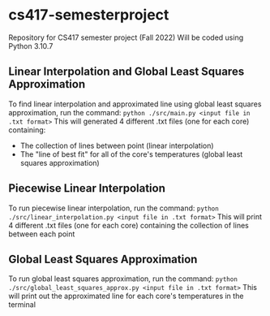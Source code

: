 # cs417-semesterproject
Repository for CS417 semester project (Fall 2022)
Will be coded using Python 3.10.7

## Linear Interpolation and Global Least Squares Approximation
To find linear interpolation and approximated line using global least squares approximation, run the command:
`python ./src/main.py <input file in .txt format>`
This will generated 4 different .txt files (one for each core) containing: 
  * The collection of lines between point (linear interpolation)
  * The "line of best fit" for all of the core's temperatures (global least squares approximation)

## Piecewise Linear Interpolation
To run piecewise linear interpolation, run the command:
`python ./src/linear_interpolation.py <input file in .txt format>`
This will print 4 different .txt files (one for each core) containing the collection of lines between each point

## Global Least Squares Approximation
To run global least squares approximation, run the command:
`python ./src/global_least_squares_approx.py <input file in .txt format>`
This will print out the approximated line for each core's temperatures in the terminal